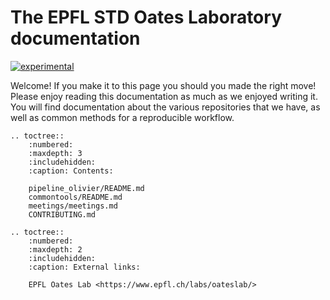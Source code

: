 # The EPFL STD Oates Laboratory documentation

[![experimental](http://badges.github.io/stability-badges/dist/experimental.svg)](http://github.com/badges/stability-badges)

Welcome! If you make it to this page you should you made the right move!
Please enjoy reading this documentation as much as we enjoyed writing it. You will find documentation about the various repositories that we have, as well as common methods for a reproducible workflow.

[starterkit]: https://epfl-std.github.io/documentation

```{eval-rst}
.. toctree::
    :numbered:
    :maxdepth: 3
    :includehidden:
    :caption: Contents:

    pipeline_olivier/README.md
    commontools/README.md
    meetings/meetings.md
    CONTRIBUTING.md

.. toctree::
    :numbered:
    :maxdepth: 2
    :includehidden:
    :caption: External links:

    EPFL Oates Lab <https://www.epfl.ch/labs/oateslab/>
```
